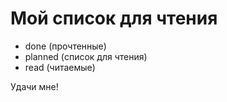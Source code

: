 # Мой список для чтения

* done (прочтенные)
* planned (список для чтения)
* read (читаемые)

Удачи мне!